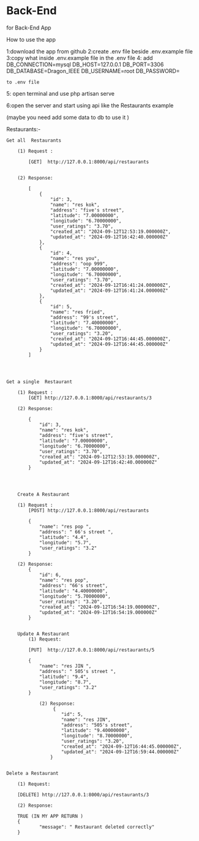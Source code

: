 # Back-End
for Back-End App


How to use the app 

1:download the app from github
2:create .env file  beside  .env.example file 
3:copy what inside  .env.example file  in the .env file
4: add 
    DB_CONNECTION=mysql
    DB_HOST=127.0.0.1
    DB_PORT=3306
    DB_DATABASE=Dragon_IEEE
    DB_USERNAME=root
    DB_PASSWORD=

    to .env file

5: open terminal  and use php artisan serve 

6:open the server and start using api like the Restaurants example

(maybe you need add some data to db to use it )






Restaurants:-

    Get all  Restaurants

        (1) Request :

            [GET]  http://127.0.0.1:8000/api/restaurants


        (2) Response:

            [
                {
                    "id": 3,
                    "name": "res kok",
                    "address": "five's street",
                    "latitude": "7.00000000",
                    "longitude": "6.70000000",
                    "user_ratings": "3.70",
                    "created_at": "2024-09-12T12:53:19.000000Z",
                    "updated_at": "2024-09-12T16:42:40.000000Z"
                },
                {
                    "id": 4,
                    "name": "res you",
                    "address": "oop 999",
                    "latitude": "7.00000000",
                    "longitude": "6.70000000",
                    "user_ratings": "3.70",
                    "created_at": "2024-09-12T16:41:24.000000Z",
                    "updated_at": "2024-09-12T16:41:24.000000Z"
                },
                {
                    "id": 5,
                    "name": "res fried",
                    "address": "99's street",
                    "latitude": "7.40000000",
                    "longitude": "6.70000000",
                    "user_ratings": "3.20",
                    "created_at": "2024-09-12T16:44:45.000000Z",
                    "updated_at": "2024-09-12T16:44:45.000000Z"
                }
            ]




    Get a single  Restaurant

        (1) Request : 
            [GET] http://127.0.0.1:8000/api/restaurants/3

        (2) Response:

            {
                "id": 3,
                "name": "res kok",
                "address": "five's street",
                "latitude": "7.00000000",
                "longitude": "6.70000000",
                "user_ratings": "3.70",
                "created_at": "2024-09-12T12:53:19.000000Z",
                "updated_at": "2024-09-12T16:42:40.000000Z"
            }




        Create A Restaurant

        (1) Request : 
            [POST] http://127.0.0.1:8000/api/restaurants

            {
                "name": "res pop ",
                "address": " 66's street ",
                "latitude": "4.4",
                "longitude": "5.7",
                "user_ratings": "3.2"
            }
        
        (2) Response:
            {
                "id": 6,
                "name": "res pop",
                "address": "66's street",
                "latitude": "4.40000000",
                "longitude": "5.70000000",
                "user_ratings": "3.20",
                "created_at": "2024-09-12T16:54:19.000000Z",
                "updated_at": "2024-09-12T16:54:19.000000Z"
            }


        Update A Restaurant 
            (1) Request: 

            [PUT]  http://127.0.0.1:8000/api/restaurants/5

            {
                "name": "res JIN ",
                "address": " 505's street ",
                "latitude": "9.4",
                "longitude": "8.7",
                "user_ratings": "3.2"
            }

                (2) Response:
                     {
                        "id": 5,
                        "name": "res JIN",
                        "address": "505's street",
                        "latitude": "9.40000000",
                        "longitude": "8.70000000",
                        "user_ratings": "3.20",
                        "created_at": "2024-09-12T16:44:45.000000Z",
                        "updated_at": "2024-09-12T16:59:44.000000Z"
                    }


    Delete a Restaurant

        (1) Request: 

        [DELETE] http://127.0.0.1:8000/api/restaurants/3

        (2) Response:

        TRUE (IN MY APP RETURN )
        {
                "message": " Restaurant deleted correctly"
        }

